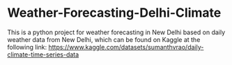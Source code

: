 # Weather-Forecasting-Delhi-Climate
This is a python project for weather forecasting in New Delhi based on daily weather data from New Delhi, which can be found on Kaggle at the following link: https://www.kaggle.com/datasets/sumanthvrao/daily-climate-time-series-data
